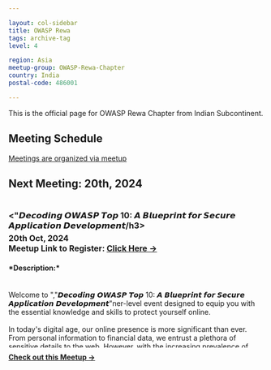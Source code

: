```yaml
---

layout: col-sidebar
title: OWASP Rewa
tags: archive-tag
level: 4

region: Asia
meetup-group: OWASP-Rewa-Chapter
country: India
postal-code: 486001

---
```

<link rel="stylesheet" href="assets/custom.css">

This is the official page for OWASP Rewa Chapter from Indian Subcontinent.

## Meeting Schedule

[Meetings are organized via meetup](https://www.meetup.com/owasp-rewa-chapter/)

## Next Meeting: 20th, 2024


<div id="meetup_oembed" style="height:334px">
     <div style="max-height:294px;overflow:hidden">
           <h3> <"𝘿𝙚𝙘𝙤𝙙𝙞𝙣𝙜 𝙊𝙒𝘼𝙎𝙋 𝙏𝙤𝙥 10: 𝘼 𝘽𝙡𝙪𝙚𝙥𝙧𝙞𝙣𝙩 𝙛𝙤𝙧 𝙎𝙚𝙘𝙪𝙧𝙚 𝘼𝙥𝙥𝙡𝙞𝙘𝙖𝙩𝙞𝙤𝙣 𝘿𝙚𝙫𝙚𝙡𝙤𝙥𝙢𝙚𝙣𝙩/h3>
          <p style="margin:5px 0;font-size:16px">20th Oct, 2024 <br> Meetup Link to Register: <a href="https://www.meetup.com/owasp-rewa-chapter/events/304037499/" target="_blank" class="mu_button"><strong>Click Here &rarr;</strong></a> </p>
<h4> *Description:* </h4>         
<p>
     <br>
Welcome to ","𝘿𝙚𝙘𝙤𝙙𝙞𝙣𝙜 𝙊𝙒𝘼𝙎𝙋 𝙏𝙤𝙥 10: 𝘼 𝘽𝙡𝙪𝙚𝙥𝙧𝙞𝙣𝙩 𝙛𝙤𝙧 𝙎𝙚𝙘𝙪𝙧𝙚 𝘼𝙥𝙥𝙡𝙞𝙘𝙖𝙩𝙞𝙤𝙣 𝘿𝙚𝙫𝙚𝙡𝙤𝙥𝙢𝙚𝙣𝙩"ner-level event designed to equip you with the essential knowledge and skills to protect yourself online.
<br><br>
In today's digital age, our online presence is more significant than ever. From personal information to financial data, we entrust a plethora of sensitive details to the web. However, with the increasing prevalence of cyber threats and malicious actors, it's crucial to fortify our defenses and ensure the safety of our digital footprint.
<br><br>
Join us for an enlightening journey into the realm of web security, where you'll learn:
<br>
- Foundations of Cyber & Web Security: Understand the basic concepts and principles of web security, including common vulnerabilities and attack vectors.

- Protecting Your Digital Assets: Discover practical tips and best practices for safeguarding your personal and professional information online.
- Securing Your Devices and Networks: Learn how to secure your devices, networks, and online accounts against cyber threats, malware, and phishing attacks.

- Navigating the Cyber Landscape: Gain insights into the evolving cybersecurity landscape and emerging trends, empowering you to stay ahead of potential threats.

- Interactive Workshops and Demos: Engage in hands-on workshops and live demonstrations that reinforce your learning and provide practical guidance for implementing security measures effectively.

- Community Engagement: Connect with like-minded individuals, share experiences, and collaborate on strategies for enhancing web security awareness and resilience.
<br> <br>
Whether you're a student, professional, or simply a concerned internet user, "𝘿𝙚𝙘𝙤𝙙𝙞𝙣𝙜 𝙊𝙒𝘼𝙎𝙋 𝙏𝙤𝙥 10: 𝘼 𝘽𝙡𝙪𝙚𝙥𝙧𝙞𝙣𝙩 𝙛𝙤𝙧 𝙎𝙚𝙘𝙪𝙧𝙚 𝘼𝙥𝙥𝙡𝙞𝙘𝙖𝙩𝙞𝙤𝙣 𝘿𝙚𝙫𝙚𝙡𝙤𝙥𝙢𝙚𝙣𝙩"tal Footprint" offers a welcoming environment where everyone can learn and thrive.
<br> <br>
Don't miss this opportunity to take control of your online security and protect what matters most. Reserve your spot today and embark on a journey towards a safer digital future!

*Date:* 20th Oct, 2024

*Location:* online

*Time:* 4:00 PM

---


</p>     
</div>
     <p style="margin:10px 0 0;"><a href="https://www.meetup.com/owasp-rewa-chapter/events/304037499/" class="mu_button"><strong>Check out this Meetup &rarr;</strong></a></p>
</div>
